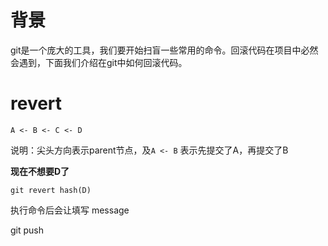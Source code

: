 # 背景

git是一个庞大的工具，我们要开始扫盲一些常用的命令。回滚代码在项目中必然会遇到，下面我们介绍在git中如何回滚代码。

# revert 

```
A <- B <- C <- D

```
说明：尖头方向表示parent节点，及`A <- B` 表示先提交了A，再提交了B


**现在不想要D了**


```
git revert hash(D) 

```
执行命令后会让填写 message

git push